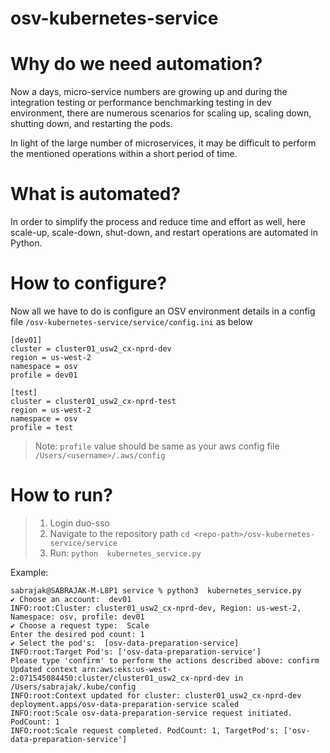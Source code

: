 # osv-kubernetes-service

# Why do we need automation?
Now a days, micro-service numbers are growing up and during the integration testing or performance benchmarking testing in dev environment, there are numerous scenarios for scaling up, scaling down, shutting down, and restarting the pods.

In light of the large number of microservices, it may be difficult to perform the mentioned operations within a short period of time.


# What is automated?
In order to simplify the process and reduce time and effort as well, here scale-up, scale-down, shut-down, and restart operations are automated in Python. 


# How to configure?
Now all we have to do is configure an OSV environment details in a config file `/osv-kubernetes-service/service/config.ini` as below

```
[dev01]
cluster = cluster01_usw2_cx-nprd-dev
region = us-west-2
namespace = osv
profile = dev01

[test]
cluster = cluster01_usw2_cx-nprd-test
region = us-west-2
namespace = osv
profile = test
```

> Note: `profile` value should be same as your aws config file `/Users/<username>/.aws/config`


# How to run?
> 1. Login duo-sso
> 2. Navigate to the repository path `cd <repo-path>/osv-kubernetes-service/service`
> 3. Run: `python  kubernetes_service.py`


Example:
```
sabrajak@SABRAJAK-M-L8P1 service % python3  kubernetes_service.py
✔ Choose an account:  dev01
INFO:root:Cluster: cluster01_usw2_cx-nprd-dev, Region: us-west-2, Namespace: osv, profile: dev01
✔ Choose a request type:  Scale
Enter the desired pod count: 1
✔ Select the pod's:  [osv-data-preparation-service]
INFO:root:Target Pod's: ['osv-data-preparation-service']
Please type 'confirm' to perform the actions described above: confirm
Updated context arn:aws:eks:us-west-2:071545084450:cluster/cluster01_usw2_cx-nprd-dev in /Users/sabrajak/.kube/config
INFO:root:Context updated for cluster: cluster01_usw2_cx-nprd-dev
deployment.apps/osv-data-preparation-service scaled
INFO:root:Scale osv-data-preparation-service request initiated. PodCount: 1
INFO:root:Scale request completed. PodCount: 1, TargetPod's: ['osv-data-preparation-service']
```
